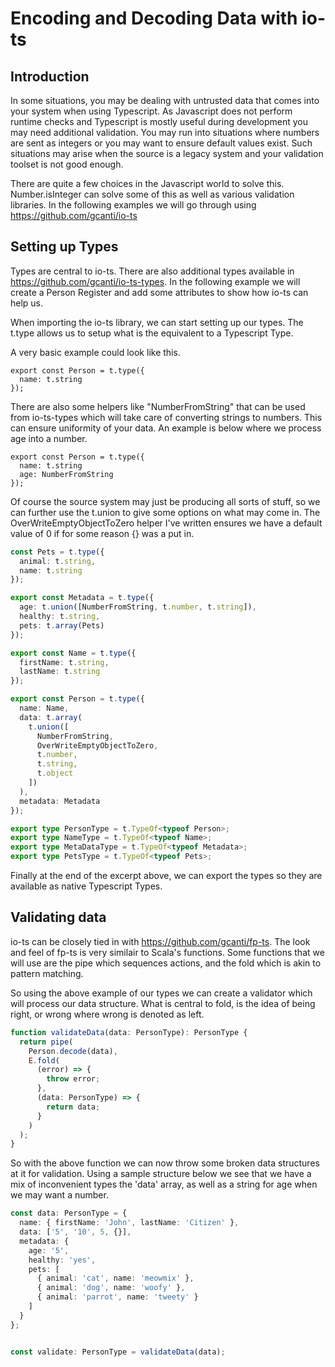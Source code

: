 # Encoding and Decoding Data with io-ts

## Introduction

In some situations, you may be dealing with untrusted data that comes into your system when using Typescript. As Javascript does not perform runtime checks and Typescript is mostly useful during development you may need additional validation. You may run into situations where numbers are sent as integers or you may want to ensure default values exist. Such situations may arise when the source is a legacy system and your validation toolset is not good enough.

There are quite a few choices in the Javascript world to solve this. Number.isInteger can solve some of this as well as various validation libraries. In the following examples we will go through using https://github.com/gcanti/io-ts


## Setting up Types

Types are central to io-ts. There are also additional types available in https://github.com/gcanti/io-ts-types. In the following example we will create a Person Register and add some attributes to show how io-ts can help us.

When importing the io-ts library, we can start setting up our types. The t.type allows us to setup what is the equivalent to a Typescript Type.

A very basic example could look like this.
```
export const Person = t.type({
  name: t.string
});
```

There are also some helpers like "NumberFromString" that can be used from io-ts-types which will take care of converting strings to numbers. This can ensure uniformity of your data. An example is below where we process age into a number.

```
export const Person = t.type({
  name: t.string
  age: NumberFromString
});
```

Of course the source system may just be producing all sorts of stuff, so we can further use the t.union to give some options on what may come in. The OverWriteEmptyObjectToZero helper I've written ensures we have a default value of 0 if for some reason {} was a put in.

``` typescript
const Pets = t.type({
  animal: t.string,
  name: t.string
});

export const Metadata = t.type({
  age: t.union([NumberFromString, t.number, t.string]),
  healthy: t.string,
  pets: t.array(Pets)
});

export const Name = t.type({
  firstName: t.string,
  lastName: t.string
});

export const Person = t.type({
  name: Name,
  data: t.array(
    t.union([
      NumberFromString,
      OverWriteEmptyObjectToZero,
      t.number,
      t.string,
      t.object
    ])
  ),
  metadata: Metadata
});

export type PersonType = t.TypeOf<typeof Person>;
export type NameType = t.TypeOf<typeof Name>;
export type MetaDataType = t.TypeOf<typeof Metadata>;
export type PetsType = t.TypeOf<typeof Pets>;

```

Finally at the end of the excerpt above, we can export the types so they are available as native Typescript Types.

## Validating data

io-ts can be closely tied in with https://github.com/gcanti/fp-ts. The look and feel of fp-ts is very similair to Scala's functions. Some functions that we will use are the pipe which sequences actions, and the fold which is akin to pattern matching.

So using the above example of our types we can create a validator which will process our data structure. What is central to fold, is the idea of being right, or wrong where wrong is denoted as left.


``` typescript
function validateData(data: PersonType): PersonType {
  return pipe(
    Person.decode(data),
    E.fold(
      (error) => {
        throw error;
      },
      (data: PersonType) => {
        return data;
      }
    )
  );
}
```

So with the above function we can now throw some broken data structures at it for validation. Using a sample structure below we see that we have a mix of inconvenient types the 'data' array, as well as a string for age when we may want a number.

``` typescript
const data: PersonType = {
  name: { firstName: 'John', lastName: 'Citizen' },
  data: ['5', '10', 5, {}],
  metadata: {
    age: '5',
    healthy: 'yes',
    pets: [
      { animal: 'cat', name: 'meowmix' },
      { animal: 'dog', name: 'woofy' },
      { animal: 'parrot', name: 'tweety' }
    ]
  }
};


const validate: PersonType = validateData(data);
```
